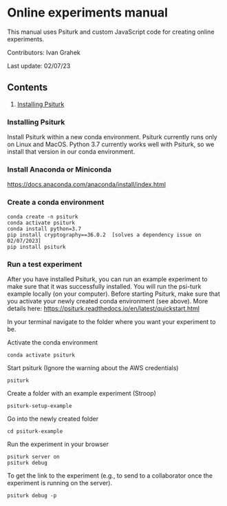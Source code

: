# Online experiments manual

This manual uses Psiturk and custom JavaScript code for creating online experiments. 

Contributors: Ivan Grahek

Last update: 02/07/23

## Contents
1. [Installing Psiturk](#install)

### Installing Psiturk <a name="install"></a>

Install Psiturk within a new conda environment. Psiturk currently runs only on Linux and MacOS. Python 3.7 currently works well with Psiturk, so we install that version in our conda environment.

### Install Anaconda or Miniconda
https://docs.anaconda.com/anaconda/install/index.html

### Create a conda environment
```
conda create -n psiturk
conda activate psiturk
conda install python=3.7
pip install cryptography==36.0.2  [solves a dependency issue on 02/07/2023]
pip install psiturk
```

### Run a test experiment
After you have installed Psiturk, you can run an example experiment to make sure that it was successfully installed. You will run the psi-turk example locally (on your computer). Before starting Psiturk, make sure that you activate your newly created conda environment (see above). More details here: https://psiturk.readthedocs.io/en/latest/quickstart.html 

In your terminal navigate to the folder where you want your experiment to be.

Activate the conda environment
```
conda activate psiturk
```

Start psiturk (Ignore the warning about the AWS credentials)
```
psiturk
```

Create a folder with an example experiment (Stroop)
```
psiturk-setup-example 
```

Go into the newly created folder
```
cd psiturk-example 
```

Run the experiment in your browser
```
psiturk server on
psiturk debug
```

To get the link to the experiment (e.g., to send to a collaborator once the experiment is running on the server). 
```
psiturk debug -p
```


